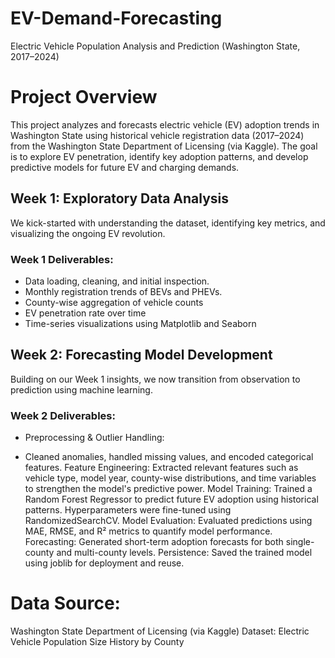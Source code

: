 # EV-Demand-Forecasting
Electric Vehicle Population Analysis and Prediction (Washington State, 2017–2024)

# Project Overview
This project analyzes and forecasts electric vehicle (EV) adoption trends in Washington State using historical vehicle registration data (2017–2024) from the Washington State Department of Licensing (via Kaggle). The goal is to explore EV penetration, identify key adoption patterns, and develop predictive models for future EV and charging demands.

## Week 1: Exploratory Data Analysis
We kick-started with understanding the dataset, identifying key metrics, and visualizing the ongoing EV revolution.

### Week 1 Deliverables:
- Data loading, cleaning, and initial inspection.
- Monthly registration trends of BEVs and PHEVs.
- County-wise aggregation of vehicle counts
- EV penetration rate over time
- Time-series visualizations using Matplotlib and Seaborn

## Week 2: Forecasting Model Development
Building on our Week 1 insights, we now transition from observation to prediction using machine learning.

### Week 2 Deliverables:
- Preprocessing & Outlier Handling:
* Cleaned anomalies, handled missing values, and encoded categorical features.
Feature Engineering:
Extracted relevant features such as vehicle type, model year, county-wise distributions, and time variables to strengthen the model's predictive power.
Model Training:
Trained a Random Forest Regressor to predict future EV adoption using historical patterns. Hyperparameters were fine-tuned using RandomizedSearchCV.
Model Evaluation:
Evaluated predictions using MAE, RMSE, and R² metrics to quantify model performance.
Forecasting:
Generated short-term adoption forecasts for both single-county and multi-county levels.
Persistence:
Saved the trained model using joblib for deployment and reuse.

# Data Source:
Washington State Department of Licensing (via Kaggle)
Dataset: Electric Vehicle Population Size History by County
